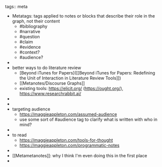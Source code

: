 tags:: meta

- Metatags: tags applied to notes or blocks that describe their role in the graph, not their content
	- #bibliography
	- #narrative
	- #question
	- #claim
	- #evidence
	- #context?
	- #audience?
-
- better ways to do literature review
	- [Beyond iTunes for Papers]([[Beyond iTunes for Papers: Redefining the Unit of Interaction in Literature Review Tools]])
	- [[Metanotes/Discourse Graphs]]
	- existing tools: https://elicit.org/ (https://ought.org/), https://www.researchrabbit.ai/
-
-
- targeting audience
	- https://maggieappleton.com/assumed-audience
	- use some sort of #audience tag to clarify what is written with who in mind?
-
- to read
	- https://maggieappleton.com/tools-for-thought
	- https://maggieappleton.com/programmatic-notes
-
- [[Metametanotes]]: why I think I'm even doing this in the first place
-